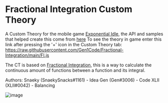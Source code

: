 # Fractional Integration Custom Theory

A Custom Theory for the mobile game [Exponential Idle](https://conicgames.github.io/exponentialidle/), the API and samples that helped create this come from [here](https://github.com/conicgames/theory-sdk)
To see the theory in game enter this link after pressing the '+' icon in the Custom Theory tab: https://raw.githubusercontent.com/Gen1Code/Fractional-Integration/main/FI.js

The CT is based on [Fractional Integration](https://en.wikipedia.org/wiki/Fractional_calculus#Fractional_integrals), this is a way to calculate the continuous amount of functions between a function and its integral.

Authors: 
Snaeky (SnaekySnacks#1161) - Idea
Gen (Gen#3006) - Code
XLII (XLII#0042) - Balancing

![image](https://github.com/Gen1Code/Fractional-Integration/assets/72555054/b98e8698-0ea4-40a3-ab28-5a49cdebb896)